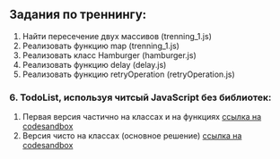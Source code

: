 ## Задания по треннингу:
1. Найти пересечение двух массивов (trenning_1.js)
2. Реализовать функцию map (trenning_1.js)
3. Реализовать класс Hamburger (hamburger.js)
4. Реализовать функцию delay (delay.js)
5. Реализовать функцию retryOperation (retryOperation.js)

### 6. TodoList, используя читсый JavaScript без библиотек:
1. Первая версия частично на классах и на функциях [ссылка на codesandbox](https://codesandbox.io/s/todov1-74svf?file=/src/index.js)
2. Версия чисто на классах (основное решение) [ссылка  на codesandbox](https://codesandbox.io/s/todoclasses-qdjbz?file=/src/index.js)
